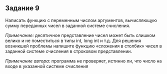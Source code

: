 ## Задание 9

Написать функцию с переменным числом аргументов, вычисляющую сумму переданных чисел в заданной системе счисления. 

*Примечание:* десятичное представление чисел может быть слишком велико и не поместиться в типы int, long int и т.д. Для решения возникшей проблемы напишите функцию «сложения в столбик» чисел в заданной системе счисления в строковом представлении.

*Примечание автора:* программа не проверяет, истинно ли, что число на входе в указанной системе счисления
